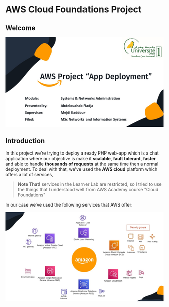 # AWS Cloud Foundations Project
## Welcome
![welcome](screenshots/slides/Slide1.JPG)

## Introduction
In this project we’re trying to deploy a ready PHP web-app which is a chat application where our objective is make it **scalable**, **fault tolerant**, **faster** and able to handle **thousands of requests** at the same time then a normal deployment.
To deal with that, we've used the **AWS cloud** platform which offers a lot of services,  
>**Note That!** services in the Learner Lab are restricted, so I tried to use the things that I understood well from AWS Academy course "Cloud Foundations" 

In our case we’ve used the following services that AWS offer:

![aws used services](screenshots/slides/Slide4.JPG)


